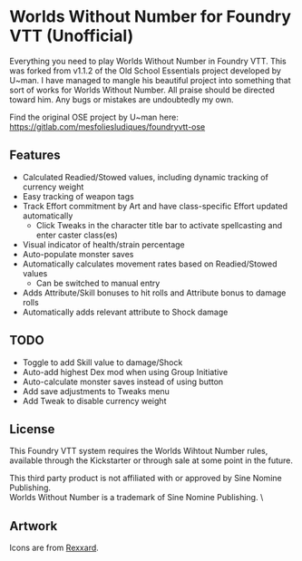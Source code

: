 # Worlds Without Number for Foundry VTT (Unofficial)
Everything you need to play Worlds Without Number in Foundry VTT. This was forked from v1.1.2 of the Old School Essentials project developed by U~man. I have managed to mangle his beautiful project into something that sort of works for Worlds Without Number. All praise should be directed toward him. Any bugs or mistakes are undoubtedly my own.

Find the original OSE project by U~man here: https://gitlab.com/mesfoliesludiques/foundryvtt-ose
## Features
* Calculated Readied/Stowed values, including dynamic tracking of currency weight
* Easy tracking of weapon tags
* Track Effort commitment by Art and have class-specific Effort updated automatically
    * Click Tweaks in the character title bar to activate spellcasting and enter caster class(es)
* Visual indicator of health/strain percentage
* Auto-populate monster saves
* Automatically calculates movement rates based on Readied/Stowed values
    * Can be switched to manual entry
* Adds Attribute/Skill bonuses to hit rolls and Attribute bonus to damage rolls
* Automatically adds relevant attribute to Shock damage
## TODO
* Toggle to add Skill value to damage/Shock
* Auto-add highest Dex mod when using Group Initiative
* Auto-calculate monster saves instead of using button
* Add save adjustments to Tweaks menu
* Add Tweak to disable currency weight
## License
This Foundry VTT system requires the Worlds Wihtout Number rules, available through the Kickstarter or through sale at some point in the future.

This third party product is not affiliated with or approved by Sine Nomine Publishing. \
Worlds Without Number is a trademark of Sine Nomine Publishing. \

## Artwork
Icons are from [Rexxard](https://assetstore.unity.com/packages/2d/gui/icons/flat-skills-icons-82713).